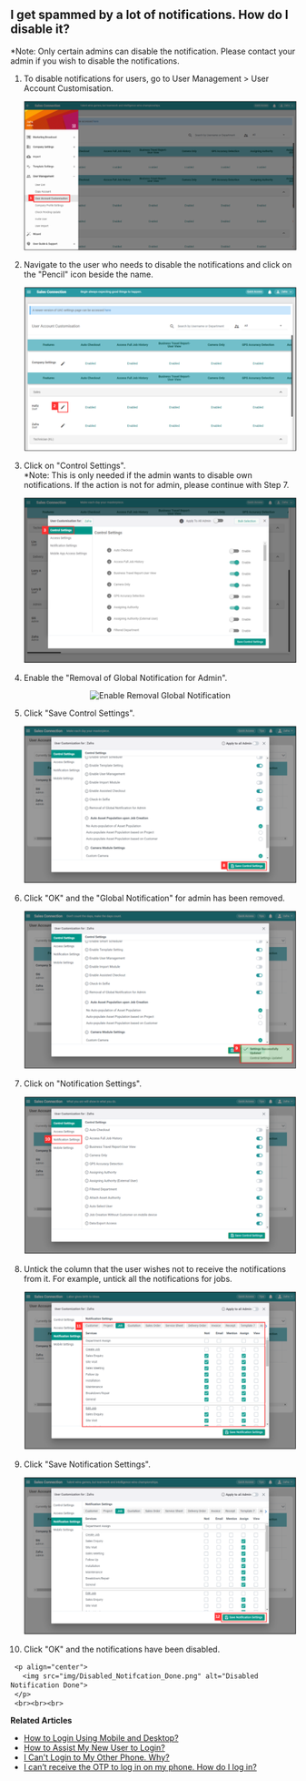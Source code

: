 ## I get spammed by a lot of notifications. How do I disable it?

*Note: Only certain admins can disable the notification. Please contact your admin if you wish to disable the notifications.<br>

  1. To disable notifications for users, go to User Management > User Account Customisation.<br>

     <p align="center">
       <img src="img/User_Account_Customisation.png" alt="User Account Customisation">
     </p>
  
  2. Navigate to the user who needs to disable the notifications and click on the "Pencil" icon beside the name.<br>

     <p align="center">
       <img src="img/Pencil_in_UAC.png" alt="Pencil in UAC">
     </p>

  3. Click on "Control Settings".<br>
     *Note: This is only needed if the admin wants to disable own notifications. If the action is not for admin, please continue with Step 7.<br>

     <p align="center">
       <img src="img/Control_Settings_in_UAC.png" alt="Control Settings in UAC">
     </p>

  4. Enable the "Removal of Global Notification for Admin".<br>

     <p align="center">
       <img src="img/Enable_Removel_Global_Notification.png" alt="Enable Removal Global Notification">
     </p>

  5. Click "Save Control Settings".<br>

     <p align="center">
       <img src="img/Save_Global_Notification.png" alt="Save Global Notification">
     </p>

  6. Click "OK" and the "Global Notification" for admin has been removed.<br>

     <p align="center">
       <img src="img/Global_Notification_Removed.png" alt="Global Notification Removed">
     </p>

  7. Click on "Notification Settings".<br>

     <p align="center">
       <img src="img/Notification_Settings_in_UAC.png" alt="Notification Settings in UAC">
     </p>

  8. Untick the column that the user wishes not to receive the notifications from it. For example, untick all the notifications for jobs.<br>

     <p align="center">
       <img src="img/Untick_Notification.png" alt="Untick Notifcation">
     </p>

  9. Click "Save Notification Settings".<br>

     <p align="center">
       <img src="img/Save_Notification_Settings.png" alt="Save Notification Settings">
     </p>

  10. Click "OK" and the notifications have been disabled.<br>

     <p align="center">
       <img src="img/Disabled_Notifcation_Done.png" alt="Disabled Notification Done">
     </p>
     <br><br><br>

**Related Articles**<br>
- [How to Login Using Mobile and Desktop?](Login.md)
- [How to Assist My New User to Login?](New_User_Login.md)
- [I Can't Login to My Other Phone. Why?](IMEI.md)
- [I can’t receive the OTP to log in on my phone. How do I log in?](Not_Receiving_OTP.md)

